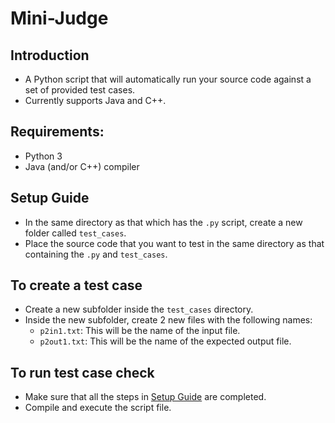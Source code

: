 # Mini-Judge

## Introduction

-   A Python script that will automatically run your source code against a set of provided test cases.
-   Currently supports Java and C++.

## Requirements:

-   Python 3
-   Java (and/or C++) compiler

## Setup Guide

-   In the same directory as that which has the `.py` script, create a new folder called `test_cases`.
-   Place the source code that you want to test in the same directory as that containing the `.py` and `test_cases`.

## To create a test case

-   Create a new subfolder inside the `test_cases` directory.
-   Inside the new subfolder, create 2 new files with the following names:
    -   `p2in1.txt`: This will be the name of the input file.
    -   `p2out1.txt`: This will be the name of the expected output file.

## To run test case check

-   Make sure that all the steps in [Setup Guide](setup-guide) are completed.
-   Compile and execute the script file.

